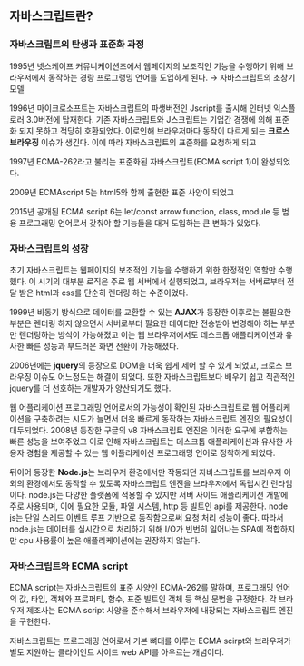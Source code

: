## 자바스크립트란?

### 자바스크립트의 탄생과 표준화 과정

1995년 넷스케이프 커뮤니케이션즈에서 웹페이지의 보조적인 기능을 수행하기 위해 브라우저에서 동작하는 경량 프로그랭밍 언어를 도입하게 된다. → 자바스크립트의 초창기 모델

1996년 마이크로소프트는 자바스크립트의 파생버전인 Jscript를 출시해 인터넷 익스플로러 3.0버전에 탑재한다. 기존 자바스크립트와 J스크립트는 기업간 경쟁에 의해 표준화 되지 못하고 적당히 호환되었다. 이로인해 브라우저마다 동작이 다르게 되는 **크로스브라우징** 이슈가 생긴다. 이에 따라 자바스크립트의 표준화를 요청하게 되고

1997년 ECMA-262라고 불리는 표준화된 자바스크립트(ECMA script 1)이 완성되었다. 

2009년 ECMAscript 5는 html5와 함께 출현한 표준 사양이 되었고

2015년 공개된 ECMA script 6는 let/const arrow function, class, module 등 범용 프로그래밍 언어로서 갖춰야 할 기능들을 대거 도입하는 큰 변화가 있었다.

### 자바스크립트의 성장

초기 자바스크립트는 웹페이지의 보조적인 기능을 수행하기 위한 한정적인 역할만 수행했다. 이 시기의 대부분 로직은 주로 웹 서버에서 실행되었고, 브라우저는 서버로부터 전달 받은 html과 css를 단순히 렌더링 하는 수준이었다.

1999년 비동기 방식으로 데이터를 교환할 수 있는 **AJAX**가 등장한 이후로는 불필요한 부분은 렌더링 하지 않으면서 서버로부터 필요한 데이터만 전송받아 변경해야 하는 부분만 렌더링하는 방식이 가능해졌고 이는 웹 브라우저에서도 데스크톱 애플리케이션과 유사한 빠른 성능과 부드러운 화면 전환이 가능해졌다.

2006년에는 **jquery**의 등장으로 DOM을 더욱 쉽게 제어 할 수 있게 되었고, 크로스 브라우징 이슈도 어느정도는 해결이 되었다. 또한 자바스크립트보다 배우기 쉽고 직관적인 jquery를 더 선호하는 개발자가 양산되기도 했다.

웹 어플리케이션 프로그래밍 언어로서의 가능성이 확인된 자바스크립트로 웹 어플리케이션을 구축하려는 시도가 늘면서 더욱 빠르게 동작하는 자바스크립트 엔진의 필요성이 대두되었다. 2008년 등장한 구글의 v8 자바스크립트 엔진은 이러한 요구에 부합하는 빠른 성능을 보여주었고 이로 인해 자바스크립트는 데스크톱 애플리케이션과 유사한 사용자 경험을 제공할 수 있는 웹 어플리케이션 프로그래밍 언어로 정착하게 되었다.

뒤이어 등장한 **Node.js**는 브라우저 환경에서만 작동되던 자바스크립트를 브라우저 이외의 환경에서도 동작할 수 있도록 자바스크립트 엔진을 브라우저에서 독립시킨 런타임이다. node.js는 다양한 플랫폼에 적용할 수 있지만 서버 사이드 애플리케이션 개발에 주로 사용되며, 이에 필요한 모듈, 파일 시스템, http 등 빌트인 api를 제공한다. node js는 단일 스레드 이벤트 루프 기반으로 동작함으로써 요청 처리 성능이 좋다. 따라서 node.js는 데이터를 실시간으로 처리하기 위해 I/O가 빈번히 일어나는 SPA에 적합하지만 cpu 사용률이 높은 애플리케이션에는 권장하지 않는다.

### 자바스크립트와 ECMA script

ECMA script는 자바스크립트의 표준 사양인 ECMA-262를 말하며, 프로그래밍 언어의 값, 타입, 객체와 프로퍼티, 함수, 표준 빌트인 객체 등 핵심 문법을 규정한다. 각 브라우저 제조사는 ECMA script 사양을 준수해서 브라우저에 내장되는 자바스크립트 엔진을 구현한다. 

자바스크립트는 프로그래밍 언어로서 기본 뼈대를 이루는 ECMA scirpt와 브라우저가 별도 지원하는 클라이언트 사이드 web API를 아우르는 개념이다.
